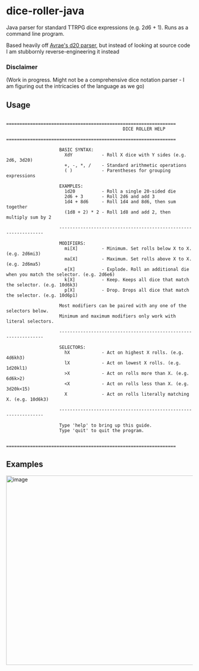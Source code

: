 # dice-roller-java

Java parser for standard TTRPG dice expressions (e.g. 2d6 + 1). Runs as a command line program.

Based heavily off [Avrae's d20 parser](https://github.com/avrae/d20), but instead of looking at source code I am stubbornly reverse-engineering it instead

### Disclaimer

(Work in progress. Might not be a comprehensive dice notation parser - I am figuring out the intricacies of the language as we go)

## Usage

```
                    ================================================================
                                            DICE ROLLER HELP
                    ================================================================

                    BASIC SYNTAX:
                      XdY           - Roll X dice with Y sides (e.g. 2d6, 3d20)
                      +, -, *, /    - Standard arithmetic operations
                      ( )           - Parentheses for grouping expressions

                    EXAMPLES:
                      1d20          - Roll a single 20-sided die
                      2d6 + 3       - Roll 2d6 and add 3
                      1d4 + 8d6     - Roll 1d4 and 8d6, then sum together
                      (1d8 + 2) * 2 - Roll 1d8 and add 2, then multiply sum by 2

                    ----------------------------------------------------------------

                    MODIFIERS:
                      mi[X]         - Minimum. Set rolls below X to X. (e.g. 2d6mi3)
                      ma[X]         - Maximum. Set rolls above X to X. (e.g. 2d6ma5)
                      e[X]          - Explode. Roll an additional die when you match the selector. (e.g. 2d6e6)
                      k[X]          - Keep. Keeps all dice that match the selector. (e.g. 10d6k3)
                      p[X]          - Drop. Drops all dice that match the selector. (e.g. 10d6p1)

                    Most modifiers can be paired with any one of the selectors below.
                    Minimum and maximum modifiers only work with literal selectors.

                    ----------------------------------------------------------------

                    SELECTORS:
                      hX            - Act on highest X rolls. (e.g. 4d6kh3)
                      lX            - Act on lowest X rolls. (e.g. 1d20kl1)
                      >X            - Act on rolls more than X. (e.g. 6d6k>2)
                      <X            - Act on rolls less than X. (e.g. 3d20k<15)
                      X             - Act on rolls literally matching X. (e.g. 10d6k3)

                    ----------------------------------------------------------------

                    Type 'help' to bring up this guide.
                    Type 'quit' to quit the program.

                    ================================================================
```

## Examples

<img width="1390" height="510" alt="image" src="https://github.com/user-attachments/assets/0348b28f-44d4-403e-9bca-ab059d09325e" />
